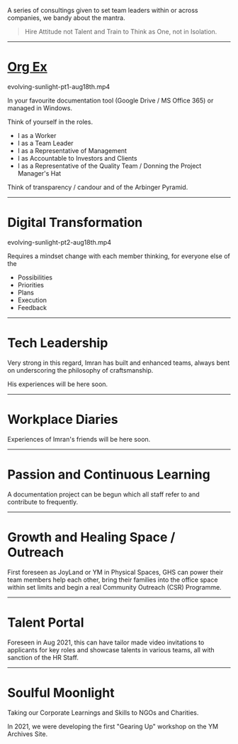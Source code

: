 A series of consultings given to set team leaders within or across companies, we bandy about the mantra.

> Hire Attitude not Talent and Train to Think as One, not in Isolation.

---

# **[Org Ex](https://ideas.yieldmore.org/work/organizational-excellence/)**

evolving-sunlight-pt1-aug18th.mp4

In your favourite documentation tool (Google Drive / MS Office 365) or managed in Windows.

Think of yourself in the roles.

 * I as a Worker
 * I as a Team Leader
 * I as a Representative of Management
 * I as Accountable to Investors and Clients
 * I as a Representative of the Quality Team / Donning the Project Manager's Hat

Think of transparency / candour and of the Arbinger Pyramid.

---

# Digital Transformation

evolving-sunlight-pt2-aug18th.mp4

Requires a mindset change with each member thinking, for everyone else of the

 * Possibilities
 * Priorities
 * Plans
 * Execution
 * Feedback

---

# Tech Leadership

Very strong in this regard, Imran has built and enhanced teams, always bent on underscoring the philosophy of craftsmanship.

His experiences will be here soon.

---

# Workplace Diaries

Experiences of Imran's friends will be here soon.

---

# Passion and Continuous Learning

A documentation project can be begun which all staff refer to and contribute to frequently.

---

# Growth and Healing Space / Outreach

First foreseen as JoyLand or YM in Physical Spaces, GHS can power their team members help each other, bring their families into the office space within set limits and begin a real Community Outreach (CSR) Programme.

---

# Talent Portal

Foreseen in Aug 2021, this can have tailor made video invitations to applicants for key roles and showcase talents in various teams, all with sanction of the HR Staff.

---

# Soulful Moonlight

Taking our Corporate Learnings and Skills to NGOs and Charities.

In 2021, we were developing the first "Gearing Up" workshop on the YM Archives Site.
